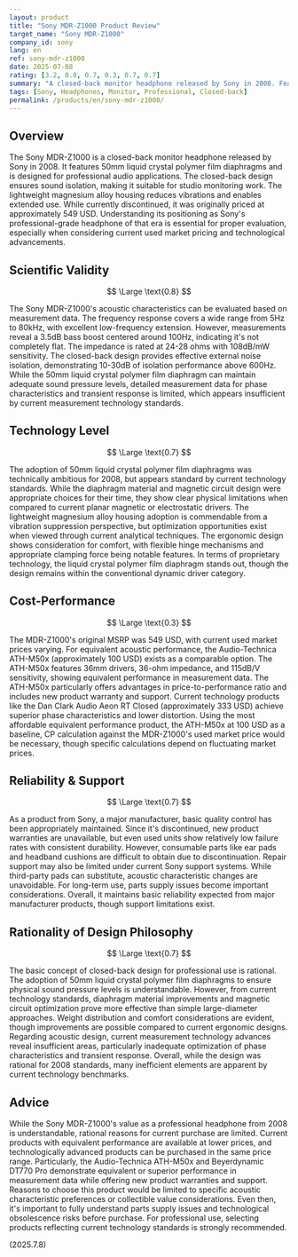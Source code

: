 ```yaml
---
layout: product
title: "Sony MDR-Z1000 Product Review"
target_name: "Sony MDR-Z1000"
company_id: sony
lang: en
ref: sony-mdr-z1000
date: 2025-07-08
rating: [3.2, 0.8, 0.7, 0.3, 0.7, 0.7]
summary: "A closed-back monitor headphone released by Sony in 2008. Features 50mm liquid crystal polymer film diaphragms and is designed for professional use. While discontinued, it's still available in the used market. Originally priced at approximately 549 USD, it requires careful consideration from a cost-performance perspective given the significant technological advances in the field since its release."
tags: [Sony, Headphones, Monitor, Professional, Closed-back]
permalink: /products/en/sony-mdr-z1000/
---
```


## Overview

The Sony MDR-Z1000 is a closed-back monitor headphone released by Sony in 2008. It features 50mm liquid crystal polymer film diaphragms and is designed for professional audio applications. The closed-back design ensures sound isolation, making it suitable for studio monitoring work. The lightweight magnesium alloy housing reduces vibrations and enables extended use. While currently discontinued, it was originally priced at approximately 549 USD. Understanding its positioning as Sony's professional-grade headphone of that era is essential for proper evaluation, especially when considering current used market pricing and technological advancements.

## Scientific Validity

$$ \Large \text{0.8} $$

The Sony MDR-Z1000's acoustic characteristics can be evaluated based on measurement data. The frequency response covers a wide range from 5Hz to 80kHz, with excellent low-frequency extension. However, measurements reveal a 3.5dB bass boost centered around 100Hz, indicating it's not completely flat. The impedance is rated at 24-28 ohms with 108dB/mW sensitivity. The closed-back design provides effective external noise isolation, demonstrating 10-30dB of isolation performance above 600Hz. While the 50mm liquid crystal polymer film diaphragm can maintain adequate sound pressure levels, detailed measurement data for phase characteristics and transient response is limited, which appears insufficient by current measurement technology standards.

## Technology Level

$$ \Large \text{0.7} $$

The adoption of 50mm liquid crystal polymer film diaphragms was technically ambitious for 2008, but appears standard by current technology standards. While the diaphragm material and magnetic circuit design were appropriate choices for their time, they show clear physical limitations when compared to current planar magnetic or electrostatic drivers. The lightweight magnesium alloy housing adoption is commendable from a vibration suppression perspective, but optimization opportunities exist when viewed through current analytical techniques. The ergonomic design shows consideration for comfort, with flexible hinge mechanisms and appropriate clamping force being notable features. In terms of proprietary technology, the liquid crystal polymer film diaphragm stands out, though the design remains within the conventional dynamic driver category.

## Cost-Performance

$$ \Large \text{0.3} $$

The MDR-Z1000's original MSRP was 549 USD, with current used market prices varying. For equivalent acoustic performance, the Audio-Technica ATH-M50x (approximately 100 USD) exists as a comparable option. The ATH-M50x features 36mm drivers, 36-ohm impedance, and 115dB/V sensitivity, showing equivalent performance in measurement data. The ATH-M50x particularly offers advantages in price-to-performance ratio and includes new product warranty and support. Current technology products like the Dan Clark Audio Aeon RT Closed (approximately 333 USD) achieve superior phase characteristics and lower distortion. Using the most affordable equivalent performance product, the ATH-M50x at 100 USD as a baseline, CP calculation against the MDR-Z1000's used market price would be necessary, though specific calculations depend on fluctuating market prices.

## Reliability & Support

$$ \Large \text{0.7} $$

As a product from Sony, a major manufacturer, basic quality control has been appropriately maintained. Since it's discontinued, new product warranties are unavailable, but even used units show relatively low failure rates with consistent durability. However, consumable parts like ear pads and headband cushions are difficult to obtain due to discontinuation. Repair support may also be limited under current Sony support systems. While third-party pads can substitute, acoustic characteristic changes are unavoidable. For long-term use, parts supply issues become important considerations. Overall, it maintains basic reliability expected from major manufacturer products, though support limitations exist.

## Rationality of Design Philosophy

$$ \Large \text{0.7} $$

The basic concept of closed-back design for professional use is rational. The adoption of 50mm liquid crystal polymer film diaphragms to ensure physical sound pressure levels is understandable. However, from current technology standards, diaphragm material improvements and magnetic circuit optimization prove more effective than simple large-diameter approaches. Weight distribution and comfort considerations are evident, though improvements are possible compared to current ergonomic designs. Regarding acoustic design, current measurement technology advances reveal insufficient areas, particularly inadequate optimization of phase characteristics and transient response. Overall, while the design was rational for 2008 standards, many inefficient elements are apparent by current technology benchmarks.

## Advice

While the Sony MDR-Z1000's value as a professional headphone from 2008 is understandable, rational reasons for current purchase are limited. Current products with equivalent performance are available at lower prices, and technologically advanced products can be purchased in the same price range. Particularly, the Audio-Technica ATH-M50x and Beyerdynamic DT770 Pro demonstrate equivalent or superior performance in measurement data while offering new product warranties and support. Reasons to choose this product would be limited to specific acoustic characteristic preferences or collectible value considerations. Even then, it's important to fully understand parts supply issues and technological obsolescence risks before purchase. For professional use, selecting products reflecting current technology standards is strongly recommended.

(2025.7.8)